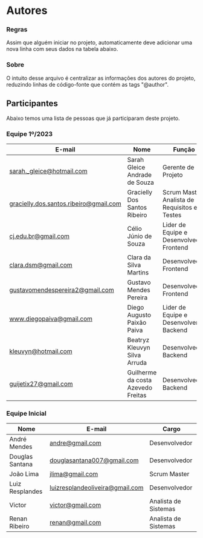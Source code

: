 Autores
=======

### Regras

Assim que alguém iniciar no projeto, automaticamente deve adicionar uma nova linha com seus dados na tabela abaixo.

### Sobre

O intuito desse arquivo é centralizar as informações dos autores do projeto, reduzindo linhas de código-fonte que contém as tags "@author".

## Participantes

Abaixo temos uma lista de pessoas que já participaram deste projeto.

### Equipe 1º/2023

| E-mail | Nome | Função |
|------|--------|-------|
| sarah._gleice@hotmail.com | Sarah Gleice Andrade de Souza | Gerente de Projeto |
| gracielly.dos.santos.ribeiro@gmail.com | Gracielly Dos Santos Ribeiro | Scrum Master, Analista de Requisitos e Testes |
| cj.edu.br@gmail.com | Célio Júnio de Souza | Lider de Equipe e Desenvolvedor Frontend |
| clara.dsm@gmail.com | Clara da Silva Martins | Desenvolvedor Frontend |
| gustavomendespereira2@gmail.com | Gustavo Mendes Pereira | Desenvolvedor Frontend |
| www.diegopaiva@gmail.com | Diego Augusto Paixão Paiva | Lider de Equipe e Desenvolver Backend |
| kleuvyn@hotmail.com | Beatryz Kleuvyn Silva Arruda | Desenvolvedor Backend |
| guijetix27@gmail.com | Guilherme da costa Azevedo Freitas | Desenvolvedor Backend |




### Equipe Inicial

| Nome                              |  E-mail                          |  Cargo                       |
| --------------------------------- | -------------------------------- | ---------------------------- |
| André Mendes                      | andre@gmail.com                  |        Desenvolvedor         |
| Douglas Santana                   | douglasantana007@gmail.com       |        Desenvolvedor         |
| João Lima                         | jlima@gmail.com                  |        Scrum Master          |
| Luiz Resplandes                   | luizresplandeoliveira@gmail.com  |        Desenvolvedor         |
| Victor                            | victor@gmail.com                 |        Analista de Sistemas  |
| Renan Ribeiro                     | renan@gmail.com                  |        Analista de Sistemas  |

